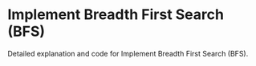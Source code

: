 # Implement Breadth First Search (BFS)

Detailed explanation and code for Implement Breadth First Search (BFS).